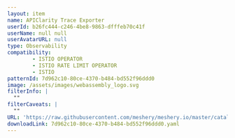 ```yaml
---
layout: item
name: APIClarity Trace Exporter
userId: b26fc444-c246-4be8-9863-dfffeb70c41f
userName: null null
userAvatarURL: null
type: Observability
compatibility: 
        - ISTIO OPERATOR
        - ISTIO RATE LIMIT OPERATOR
        - ISTIO
patternId: 7d962c10-80ce-4370-b484-bd552f96ddd0
image: /assets/images/webassembly_logo.svg
filterInfo: |
  ""
filterCaveats: |
  ""
URL: 'https://raw.githubusercontent.com/meshery/meshery.io/master/catalog/7d962c10-80ce-4370-b484-bd552f96ddd0.yaml'
downloadLink: 7d962c10-80ce-4370-b484-bd552f96ddd0.yaml
---
```

